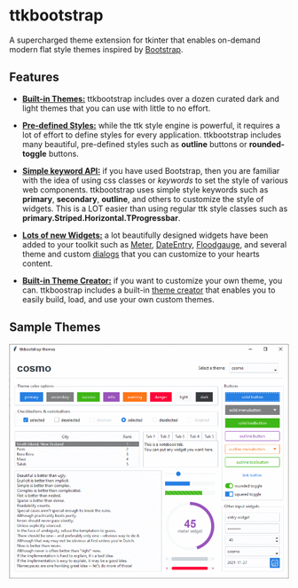 # ttkbootstrap

A supercharged theme extension for tkinter that enables on-demand modern 
flat style themes inspired by [Bootstrap](https://getbootstrap.com/).

## Features

- [**Built-in Themes:**](themes/index.md) ttkbootstrap includes over a dozen
    curated dark and light themes that you can use with little to no effort.

- [**Pre-defined Styles:**](styleguide/index.md) while the ttk style engine is powerful, it 
    requires a lot of effort to define styles for every application. 
    ttkbootstrap includes many beautiful, pre-defined styles such as **outline**
    buttons or **rounded-toggle** buttons.

- [**Simple keyword API:**](gettingstarted/tutorial/#use-themed-widgets) if you 
    have used Bootstrap, then you are familiar with the idea of using css 
    classes or _keywords_ to set the style of various web components. 
    ttkbootstrap uses simple style keywords such as **primary**,
    **secondary**, **outline**, and others to customize the style of widgets.
    This is a LOT easier than using regular ttk style classes such as 
    **primary.Striped.Horizontal.TProgressbar**.

- [**Lots of new Widgets:**](api/widgets/dateentry) a lot beautifully designed 
    widgets have been added to your toolkit such as [Meter](api/widgets/meter), 
    [DateEntry](api/widgets/dateentry), [Floodgauge](api/widgets/floodgauge),
    and several theme and custom [dialogs](api/dialogs/dialog) that you can 
    customize to your hearts content.

- [**Built-in Theme Creator:**](themes/themecreator.md) if you want to customize 
    your own theme, you can. ttkboostrap includes a built-in 
    [theme creator](themes/themecreator.md) that enables you to easily build, 
    load, and use your own custom themes.

## Sample Themes

![themes](./assets/themes/themes.gif)
